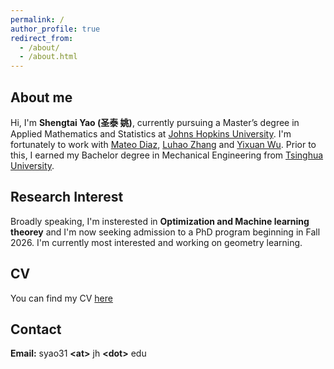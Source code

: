 ```yaml
---
permalink: /
author_profile: true
redirect_from: 
  - /about/
  - /about.html
---
```


## About me

Hi, I'm **Shengtai Yao (圣泰 姚)**, currently pursuing a Master’s degree in Applied Mathematics and Statistics at [Johns Hopkins University](https://www.jhu.edu/). I'm fortunately to work with [Mateo Diaz](https://mateodd25.github.io/), [Luhao Zhang](https://luhao-zhang.github.io/) and [Yixuan Wu](http://yixuanwu.page/). Prior to this, I earned my Bachelor degree in Mechanical Engineering from [Tsinghua University](https://www.tsinghua.edu.cn/en/). 

## Research Interest

Broadly speaking, I'm insterested in **Optimization and Machine learning theorey** and I'm now seeking admission to a PhD program beginning in Fall 2026. I'm currently most interested and working on geometry learning.

## CV

You can find my CV [here](/files/CV_9_17.pdf)


## Contact

**Email:** syao31 **\<at\>** jh **\<dot\>** edu


